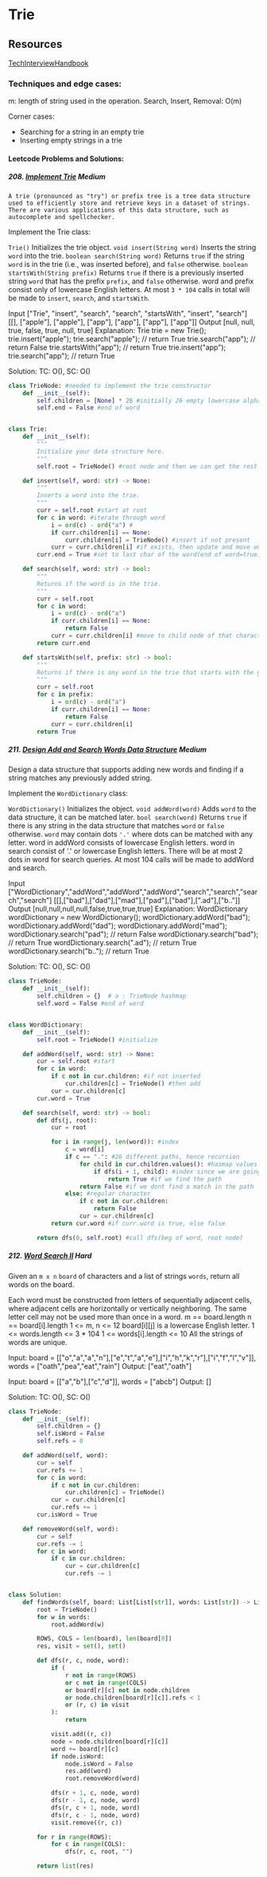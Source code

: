 # Trie

## Resources

[TechInterviewHandbook](https://www.techinterviewhandbook.org/algorithms/trie/)


### Techniques and edge cases:
m: length of string used in the operation.
Search, Insert, Removal: O(m)

Corner cases: 
- Searching for a string in an empty trie
- Inserting empty strings in a trie


#### Leetcode Problems and Solutions:

##### 208. [Implement Trie](https://leetcode.com/problems/implement-trie-prefix-tree/description/) Medium

    A trie (pronounced as "try") or prefix tree is a tree data structure used to efficiently store and retrieve keys in a dataset of strings. There are various applications of this data structure, such as autocomplete and spellchecker.

Implement the Trie class:

`Trie()` Initializes the trie object.
`void insert(String word)` Inserts the string `word` into the trie.
`boolean search(String word)` Returns `true` if the string `word` is in the trie (i.e., was inserted before), and `false` otherwise.
`boolean startsWith(String prefix)` Returns `true` if there is a previously inserted string `word` that has the prefix `prefix`, and `false` otherwise.
word and prefix consist only of lowercase English letters. At most `3 * 104` calls in total will be made to `insert`, `search`, and `startsWith`.

Input
["Trie", "insert", "search", "search", "startsWith", "insert", "search"]
[[], ["apple"], ["apple"], ["app"], ["app"], ["app"], ["app"]]
Output
[null, null, true, false, true, null, true]
Explanation:
Trie trie = new Trie();
trie.insert("apple");
trie.search("apple");   // return True
trie.search("app");     // return False
trie.startsWith("app"); // return True
trie.insert("app");
trie.search("app");     // return True

Solution: 
TC: O(), SC: O()
```python
class TrieNode: #needed to implement the trie constructor
    def __init__(self):
        self.children = [None] * 26 #initially 26 empty lowercase alphabets
        self.end = False #end of word


class Trie:
    def __init__(self):
        """
        Initialize your data structure here.
        """
        self.root = TrieNode() #root node and then we can get the rest of the nodes from this.

    def insert(self, word: str) -> None:
        """
        Inserts a word into the trie.
        """
        curr = self.root #start at root
        for c in word: #iterate through word
            i = ord(c) - ord("a") #
            if curr.children[i] == None:
                curr.children[i] = TrieNode() #insert if not present
            curr = curr.children[i] #if exists, then update and move on
        curr.end = True #set to last char of the word(end of word=true)

    def search(self, word: str) -> bool:
        """
        Returns if the word is in the trie.
        """
        curr = self.root
        for c in word:
            i = ord(c) - ord("a")
            if curr.children[i] == None:
                return False
            curr = curr.children[i] #move to child node of that character
        return curr.end

    def startsWith(self, prefix: str) -> bool:
        """
        Returns if there is any word in the trie that starts with the given prefix.
        """
        curr = self.root
        for c in prefix:
            i = ord(c) - ord("a")
            if curr.children[i] == None:
                return False
            curr = curr.children[i]
        return True
```

##### 211. [Design Add and Search Words Data Structure](https://leetcode.com/problems/design-add-and-search-words-data-structure/description/) Medium

Design a data structure that supports adding new words and finding if a string matches any previously added string.

Implement the `WordDictionary` class:

`WordDictionary()` Initializes the object.
`void addWord(word)` Adds `word` to the data structure, it can be matched later.
`bool search(word)` Returns `true` if there is any string in the data structure that matches `word` or `false` otherwise. `word` may contain dots `'.'` where dots can be matched with any letter.
word in addWord consists of lowercase English letters.
word in search consist of '.' or lowercase English letters.
There will be at most 2 dots in word for search queries.
At most 104 calls will be made to addWord and search.

Input
["WordDictionary","addWord","addWord","addWord","search","search","search","search"]
[[],["bad"],["dad"],["mad"],["pad"],["bad"],[".ad"],["b.."]]
Output
[null,null,null,null,false,true,true,true]
Explanation:
WordDictionary wordDictionary = new WordDictionary();
wordDictionary.addWord("bad");
wordDictionary.addWord("dad");
wordDictionary.addWord("mad");
wordDictionary.search("pad"); // return False
wordDictionary.search("bad"); // return True
wordDictionary.search(".ad"); // return True
wordDictionary.search("b.."); // return True

Solution: 
TC: O(), SC: O()

```python
class TrieNode:
    def __init__(self):
        self.children = {}  # a : TrieNode hashmap
        self.word = False #end of word


class WordDictionary:
    def __init__(self):
        self.root = TrieNode() #initialize

    def addWord(self, word: str) -> None:
        cur = self.root #start
        for c in word:
            if c not in cur.children: #if not inserted
                cur.children[c] = TrieNode() #then add
            cur = cur.children[c]
        cur.word = True

    def search(self, word: str) -> bool:
        def dfs(j, root):
            cur = root

            for i in range(j, len(word)): #index
                c = word[i]
                if c == ".": #26 different paths, hence recursion
                    for child in cur.children.values(): #hasmap values to be matched
                        if dfs(i + 1, child): #index since we are going down a child, so i+1, curr child
                            return True #if we find the path
                    return False #if we dont find a match in the path
                else: #regular character
                    if c not in cur.children:
                        return False
                    cur = cur.children[c]
            return cur.word #if curr.word is true, else false

        return dfs(0, self.root) #call dfs(beg of word, root node)
```

##### 212. [Word Search II](https://leetcode.com/problems/word-search-ii/description/) Hard
Given an `m x n` `board` of characters and a list of strings `words`, return all words on the board.

Each word must be constructed from letters of sequentially adjacent cells, where adjacent cells are horizontally or vertically neighboring. The same letter cell may not be used more than once in a word.
m == board.length
n == board[i].length
1 <= m, n <= 12
board[i][j] is a lowercase English letter.
1 <= words.length <= 3 * 104
1 <= words[i].length <= 10
All the strings of words are unique.

Input: board = [["o","a","a","n"],["e","t","a","e"],["i","h","k","r"],["i","f","l","v"]], words = ["oath","pea","eat","rain"]
Output: ["eat","oath"]

Input: board = [["a","b"],["c","d"]], words = ["abcb"]
Output: []

Solution: 
TC: O(), SC: O()
```python
class TrieNode:
    def __init__(self):
        self.children = {}
        self.isWord = False
        self.refs = 0

    def addWord(self, word):
        cur = self
        cur.refs += 1
        for c in word:
            if c not in cur.children:
                cur.children[c] = TrieNode()
            cur = cur.children[c]
            cur.refs += 1
        cur.isWord = True

    def removeWord(self, word):
        cur = self
        cur.refs -= 1
        for c in word:
            if c in cur.children:
                cur = cur.children[c]
                cur.refs -= 1


class Solution:
    def findWords(self, board: List[List[str]], words: List[str]) -> List[str]:
        root = TrieNode()
        for w in words:
            root.addWord(w)

        ROWS, COLS = len(board), len(board[0])
        res, visit = set(), set()

        def dfs(r, c, node, word):
            if (
                r not in range(ROWS) 
                or c not in range(COLS)
                or board[r][c] not in node.children
                or node.children[board[r][c]].refs < 1
                or (r, c) in visit
            ):
                return

            visit.add((r, c))
            node = node.children[board[r][c]]
            word += board[r][c]
            if node.isWord:
                node.isWord = False
                res.add(word)
                root.removeWord(word)

            dfs(r + 1, c, node, word)
            dfs(r - 1, c, node, word)
            dfs(r, c + 1, node, word)
            dfs(r, c - 1, node, word)
            visit.remove((r, c))

        for r in range(ROWS):
            for c in range(COLS):
                dfs(r, c, root, "")

        return list(res)
```